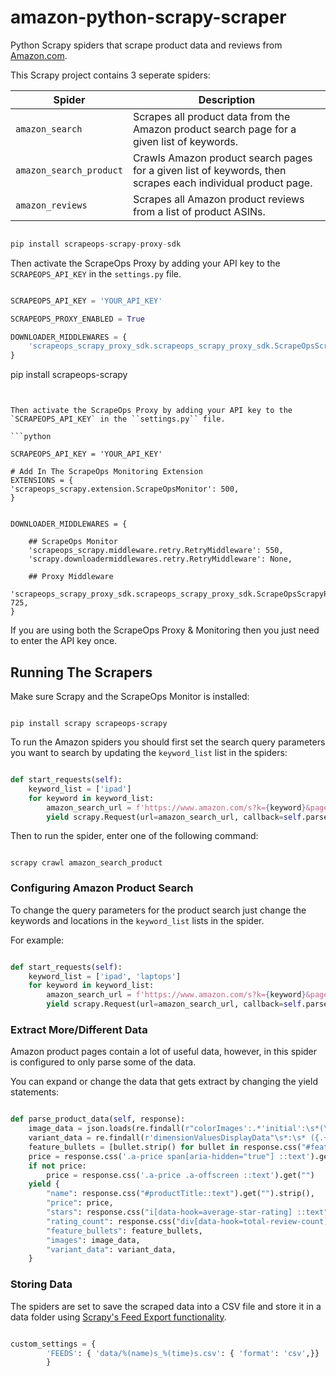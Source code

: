 # amazon-python-scrapy-scraper
Python Scrapy spiders that scrape product data and reviews from [Amazon.com](https://www.amazon.com/). 

This Scrapy project contains 3 seperate spiders:

| Spider  |      Description      |
|----------|-------------|
| `amazon_search` |  Scrapes all product data from the Amazon product search page for a given list of keywords. | 
| `amazon_search_product` |  Crawls Amazon product search pages for a given list of keywords, then scrapes each individual product page. | 
| `amazon_reviews` |  Scrapes all Amazon product reviews from a list of product ASINs. | 


```python

pip install scrapeops-scrapy-proxy-sdk

```

Then activate the ScrapeOps Proxy by adding your API key to the `SCRAPEOPS_API_KEY` in the ``settings.py`` file.

```python

SCRAPEOPS_API_KEY = 'YOUR_API_KEY'

SCRAPEOPS_PROXY_ENABLED = True

DOWNLOADER_MIDDLEWARES = {
    'scrapeops_scrapy_proxy_sdk.scrapeops_scrapy_proxy_sdk.ScrapeOpsScrapyProxySdk': 725,
}

```


pip install scrapeops-scrapy

```


Then activate the ScrapeOps Proxy by adding your API key to the `SCRAPEOPS_API_KEY` in the ``settings.py`` file.

```python

SCRAPEOPS_API_KEY = 'YOUR_API_KEY'

# Add In The ScrapeOps Monitoring Extension
EXTENSIONS = {
'scrapeops_scrapy.extension.ScrapeOpsMonitor': 500, 
}


DOWNLOADER_MIDDLEWARES = {

    ## ScrapeOps Monitor
    'scrapeops_scrapy.middleware.retry.RetryMiddleware': 550,
    'scrapy.downloadermiddlewares.retry.RetryMiddleware': None,
    
    ## Proxy Middleware
    'scrapeops_scrapy_proxy_sdk.scrapeops_scrapy_proxy_sdk.ScrapeOpsScrapyProxySdk': 725,
}

```

If you are using both the ScrapeOps Proxy & Monitoring then you just need to enter the API key once.


## Running The Scrapers
Make sure Scrapy and the ScrapeOps Monitor is installed:

```

pip install scrapy scrapeops-scrapy

```

To run the Amazon spiders you should first set the search query parameters you want to search by updating the `keyword_list` list in the spiders:

```python

def start_requests(self):
    keyword_list = ['ipad']
    for keyword in keyword_list:
        amazon_search_url = f'https://www.amazon.com/s?k={keyword}&page=1'
        yield scrapy.Request(url=amazon_search_url, callback=self.parse_search_results, meta={'keyword': keyword, 'page': 1})

```

Then to run the spider, enter one of the following command:

```

scrapy crawl amazon_search_product

```

### Configuring Amazon Product Search
To change the query parameters for the product search just change the keywords and locations in the `keyword_list` lists in the spider.

For example:

```python

def start_requests(self):
    keyword_list = ['ipad', 'laptops']
    for keyword in keyword_list:
        amazon_search_url = f'https://www.amazon.com/s?k={keyword}&page=1'
        yield scrapy.Request(url=amazon_search_url, callback=self.parse_search_results, meta={'keyword': keyword, 'page': 1})

```

### Extract More/Different Data
Amazon product pages contain a lot of useful data, however, in this spider is configured to only parse some of the data. 

You can expand or change the data that gets extract by changing the yield statements:

```python

def parse_product_data(self, response):
    image_data = json.loads(re.findall(r"colorImages':.*'initial':\s*(\[.+?\])},\n", response.text)[0])
    variant_data = re.findall(r'dimensionValuesDisplayData"\s*:\s* ({.+?}),\n', response.text)
    feature_bullets = [bullet.strip() for bullet in response.css("#feature-bullets li ::text").getall()]
    price = response.css('.a-price span[aria-hidden="true"] ::text').get("")
    if not price:
        price = response.css('.a-price .a-offscreen ::text').get("")
    yield {
        "name": response.css("#productTitle::text").get("").strip(),
        "price": price,
        "stars": response.css("i[data-hook=average-star-rating] ::text").get("").strip(),
        "rating_count": response.css("div[data-hook=total-review-count] ::text").get("").strip(),
        "feature_bullets": feature_bullets,
        "images": image_data,
        "variant_data": variant_data,
    }

```

### Storing Data
The spiders are set to save the scraped data into a CSV file and store it in a data folder using [Scrapy's Feed Export functionality](https://docs.scrapy.org/en/latest/topics/feed-exports.html).

```python

custom_settings = {
        'FEEDS': { 'data/%(name)s_%(time)s.csv': { 'format': 'csv',}}
        }

```
